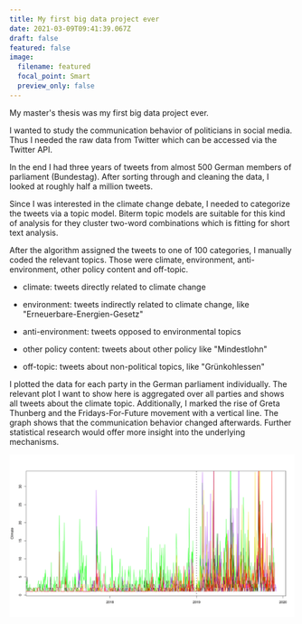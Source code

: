 ```yaml
---
title: My first big data project ever
date: 2021-03-09T09:41:39.067Z
draft: false
featured: false
image:
  filename: featured
  focal_point: Smart
  preview_only: false
---
```

My master's thesis was my first big data project ever.

I wanted to study the communication behavior of politicians in social media.
Thus I needed the raw data from Twitter which can be accessed via the Twitter API.

In the end I had three years of tweets from almost 500 German
members of parliament (Bundestag). After sorting through and cleaning the data, I looked at roughly half a million tweets.

Since I was interested in the climate change debate, I needed to categorize the tweets via a topic model. Biterm topic models are suitable for this kind of analysis for they cluster two-word combinations which is fitting for short text analysis.

After the algorithm assigned the tweets to one of 100 categories, I manually coded the relevant topics. Those were climate, environment, anti-environment, other policy content and off-topic.

* climate: tweets directly related to climate change

* environment: tweets indirectly related to climate change, like "Erneuerbare-Energien-Gesetz"
* anti-environment: tweets opposed to environmental topics
* other policy content: tweets about other policy like "Mindestlohn"
* off-topic: tweets about non-political topics, like "Grünkohlessen"

I plotted the data for each party in the German parliament individually.
The relevant plot I want to show here is aggregated over all parties and shows all tweets about the climate topic.
Additionally, I marked the rise of Greta Thunberg and the Fridays-For-Future movement with a vertical line. The graph shows that the communication behavior changed afterwards. Further statistical research would offer more insight into the underlying mechanisms.

![](output-onlinepngtools-1-.png)